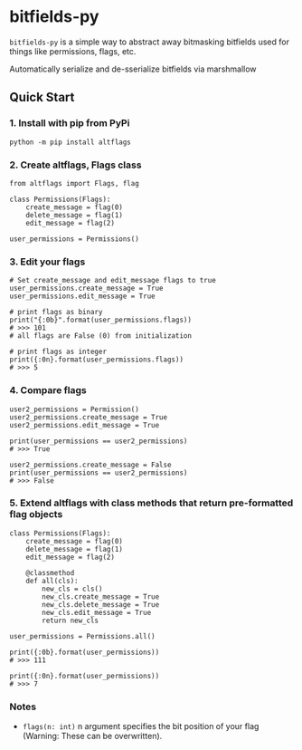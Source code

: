 # bitfields-py
`bitfields-py` is a simple way to abstract away bitmasking bitfields used for things like permissions, flags, etc.

Automatically serialize and de-sserialize bitfields via marshmallow

## Quick Start
### 1. Install with pip from PyPi
`python -m pip install altflags`
### 2. Create altflags, Flags class
```
from altflags import Flags, flag

class Permissions(Flags):
    create_message = flag(0)
    delete_message = flag(1)
    edit_message = flag(2)

user_permissions = Permissions()
```
### 3. Edit your flags
```
# Set create_message and edit_message flags to true
user_permissions.create_message = True
user_permissions.edit_message = True

# print flags as binary
print("{:0b}".format(user_permissions.flags))
# >>> 101
# all flags are False (0) from initialization

# print flags as integer
print({:0n}.format(user_permissions.flags))
# >>> 5
```
### 4. Compare flags
```
user2_permissions = Permission()
user2_permissions.create_message = True
user2_permissions.edit_message = True

print(user_permissions == user2_permissions)
# >>> True

user2_permissions.create_message = False
print(user_permissions == user2_permissions)
# >>> False
```

### 5. Extend altflags with class methods that return pre-formatted flag objects
```
class Permissions(Flags):
    create_message = flag(0)
    delete_message = flag(1)
    edit_message = flag(2)

    @classmethod
    def all(cls):
        new_cls = cls()
        new_cls.create_message = True
        new_cls.delete_message = True
        new_cls.edit_message = True
        return new_cls

user_permissions = Permissions.all()

print({:0b}.format(user_permissions))
# >>> 111

print({:0n}.format(user_permissions))
# >>> 7
```

### Notes
+ `flags(n: int)` n argument specifies the bit position of your flag (Warning: These can be overwritten).
